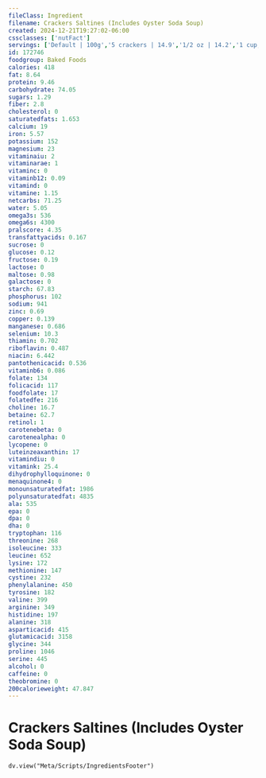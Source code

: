 ```yaml
---
fileClass: Ingredient
filename: Crackers Saltines (Includes Oyster Soda Soup)
created: 2024-12-21T19:27:02-06:00
cssclasses: ['nutFact']
servings: ['Default | 100g','5 crackers | 14.9','1/2 oz | 14.2','1 cup, crushed | 70','5 crackers square (1 serving) | 15','1 cracker square | 3','1 cracker, round large | 10','1 cracker, oyster | 1','1 cracker, rectangle | 6','1 cup oyster crackers | 45']
id: 172746
foodgroup: Baked Foods
calories: 418
fat: 8.64
protein: 9.46
carbohydrate: 74.05
sugars: 1.29
fiber: 2.8
cholesterol: 0
saturatedfats: 1.653
calcium: 19
iron: 5.57
potassium: 152
magnesium: 23
vitaminaiu: 2
vitaminarae: 1
vitaminc: 0
vitaminb12: 0.09
vitamind: 0
vitamine: 1.15
netcarbs: 71.25
water: 5.05
omega3s: 536
omega6s: 4300
pralscore: 4.35
transfattyacids: 0.167
sucrose: 0
glucose: 0.12
fructose: 0.19
lactose: 0
maltose: 0.98
galactose: 0
starch: 67.83
phosphorus: 102
sodium: 941
zinc: 0.69
copper: 0.139
manganese: 0.686
selenium: 10.3
thiamin: 0.702
riboflavin: 0.487
niacin: 6.442
pantothenicacid: 0.536
vitaminb6: 0.086
folate: 134
folicacid: 117
foodfolate: 17
folatedfe: 216
choline: 16.7
betaine: 62.7
retinol: 1
carotenebeta: 0
carotenealpha: 0
lycopene: 0
luteinzeaxanthin: 17
vitamindiu: 0
vitamink: 25.4
dihydrophylloquinone: 0
menaquinone4: 0
monounsaturatedfat: 1986
polyunsaturatedfat: 4835
ala: 535
epa: 0
dpa: 0
dha: 0
tryptophan: 116
threonine: 268
isoleucine: 333
leucine: 652
lysine: 172
methionine: 147
cystine: 232
phenylalanine: 450
tyrosine: 182
valine: 399
arginine: 349
histidine: 197
alanine: 318
asparticacid: 415
glutamicacid: 3158
glycine: 344
proline: 1046
serine: 445
alcohol: 0
caffeine: 0
theobromine: 0
200calorieweight: 47.847
---
```


# Crackers Saltines (Includes Oyster Soda Soup)

```dataviewjs
dv.view("Meta/Scripts/IngredientsFooter")
```